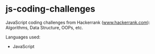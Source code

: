 # js-coding-challenges
JavaScript coding challenges from Hackerrank (www.hackerrank.com): Algorithms, Data Structure, OOPs, etc.

Languages used:
- JavaScript
